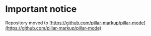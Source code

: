 # Important notice

Repository moved to [https://github.com/pillar-markup/pillar-mode](https://github.com/pillar-markup/pillar-mode)
